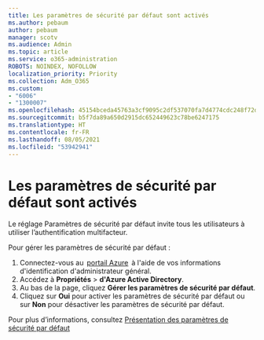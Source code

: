 ```yaml
---
title: Les paramètres de sécurité par défaut sont activés
ms.author: pebaum
author: pebaum
manager: scotv
ms.audience: Admin
ms.topic: article
ms.service: o365-administration
ROBOTS: NOINDEX, NOFOLLOW
localization_priority: Priority
ms.collection: Adm_O365
ms.custom:
- "6006"
- "1300007"
ms.openlocfilehash: 45154bceda45763a3cf9095c2df537070fa7d4774cdc248f72dc015d572da93b
ms.sourcegitcommit: b5f7da89a650d2915dc652449623c78be6247175
ms.translationtype: HT
ms.contentlocale: fr-FR
ms.lasthandoff: 08/05/2021
ms.locfileid: "53942941"
---
```

# <a name="security-defaults-is-enabled"></a>Les paramètres de sécurité par défaut sont activés

Le réglage Paramètres de sécurité par défaut invite tous les utilisateurs à utiliser l’authentification multifacteur.

Pour gérer les paramètres de sécurité par défaut :

1. Connectez-vous au  [portail Azure](https://ms.portal.azure.com/)  à l'aide de vos informations d'identification d'administrateur général.
2. Accédez à **Propriétés** > **d'Azure Active Directory**.
3. Au bas de la page, cliquez **Gérer les paramètres de sécurité par défaut**.
4. Cliquez sur **Oui** pour activer les paramètres de sécurité par défaut ou sur **Non** pour désactiver les paramètres de sécurité par défaut.

Pour plus d’informations, consultez [Présentation des paramètres de sécurité par défaut](https://docs.microsoft.com/azure/active-directory/fundamentals/concept-fundamentals-security-defaults)